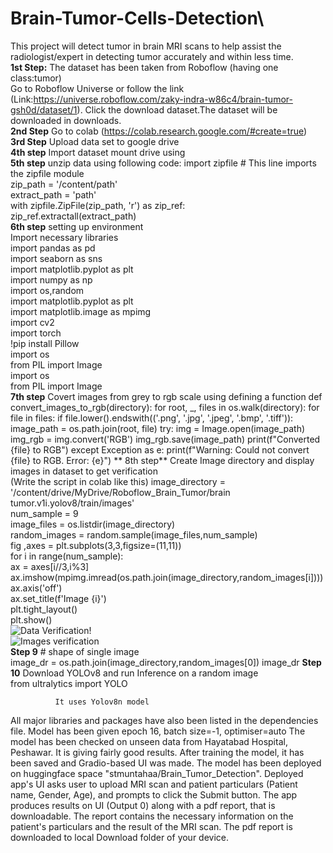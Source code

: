 # Brain-Tumor-Cells-Detection\
This project will detect tumor in brain MRI scans to help assist the radiologist/expert in detecting tumor accurately and within less time.\
**1st Step:** The dataset has been taken from Roboflow (having one class:tumor)\
            Go to Roboflow Universe or follow the link\
            (Link:https://universe.roboflow.com/zaky-indra-w86c4/brain-tumor-gsh0d/dataset/1).
              Click the download dataset.The dataset will be downloaded in downloads.\
**2nd Step** Go to colab (https://colab.research.google.com/#create=true)\
**3rd Step** Upload data set to google drive \
**4th step** Import dataset mount drive using \
**5th step** unzip data using following code: import zipfile # This line imports the zipfile module\
              zip_path = '/content/path'\
              extract_path = 'path'\
              with zipfile.ZipFile(zip_path, 'r') as zip_ref:\
                  zip_ref.extractall(extract_path)\
**6th step** setting up environment\
              Import necessary libraries \
              import pandas as pd\
              import seaborn as sns\
              import matplotlib.pyplot as plt\
              import numpy as np\
              import os,random\
              import matplotlib.pyplot as plt\
              import matplotlib.image as mpimg\
              import cv2\
              import torch\
              !pip install Pillow\
              import os\
              from PIL import Image\
              import os\
              from PIL import Image\
  **7th step**
              Covert images from grey to rgb scale using defining a function 
              def convert_images_to_rgb(directory):
                  for root, _, files in os.walk(directory):
                      for file in files:
                            if file.lower().endswith(('.png', '.jpg', '.jpeg', '.bmp', '.tiff')):
                              image_path = os.path.join(root, file)
                              try:
                              img = Image.open(image_path)
                              img_rgb = img.convert('RGB')
                              img_rgb.save(image_path)
                              print(f"Converted {file} to RGB")
                      except Exception as e:
                              print(f"Warning: Could not convert {file} to RGB. Error: {e}")
 ** 8th step** Create Image directory and display images in dataset to get verification\
(Write the script in colab like this)
image_directory = '/content/drive/MyDrive/Roboflow_Brain_Tumor/brain tumor.v1i.yolov8/train/images'\
num_sample = 9\
image_files = os.listdir(image_directory)\
random_images = random.sample(image_files,num_sample)\
fig ,axes = plt.subplots(3,3,figsize=(11,11))\
for i in range(num_sample):\
  ax = axes[i//3,i%3]\
  ax.imshow(mpimg.imread(os.path.join(image_directory,random_images[i])))\
  ax.axis('off')\
  ax.set_title(f'Image {i}')\
  plt.tight_layout()\
plt.show()\
![Data Verification](https://github.com/user-attachments/assets/9beb1a1a-52e1-41e9-9796-af5cfe5b553e)!\
![Images verification](https://github.com/user-attachments/assets/2ca23625-454d-4ed1-8e04-2444f979a8ab)\
**Step 9** # shape of single image\
image_dr = os.path.join(image_directory,random_images[0])
image_dr
**Step 10** Download YOLOv8 and run Inference on a random image\
                        from ultralytics import YOLO

              It uses Yolov8n model
All major libraries and packages have also been listed in the dependencies file.
Model has been given epoch 16, batch size=-1, optimiser=auto
The model has been checked on unseen data from Hayatabad Hospital, Peshawar. It is giving fairly good results.
After training the model, it has been saved and Gradio-based UI was made.
The model has been deployed on huggingface space "stmuntahaa/Brain_Tumor_Detection".
Deployed app's UI asks user to upload MRI scan and patient particulars (Patient name, Gender, Age), and prompts to click the Submit button.
The app produces results on UI (Output 0) along with a pdf report, that is downloadable. The report contains the necessary information on the patient's particulars and the result of the MRI scan. The pdf report is downloaded to local Download folder of your device.
